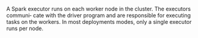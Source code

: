 A Spark executor runs on each worker node in the cluster. The executors communi‐ cate with the driver program and are responsible for executing tasks on the workers. In most deployments modes, only a single executor runs per node.
